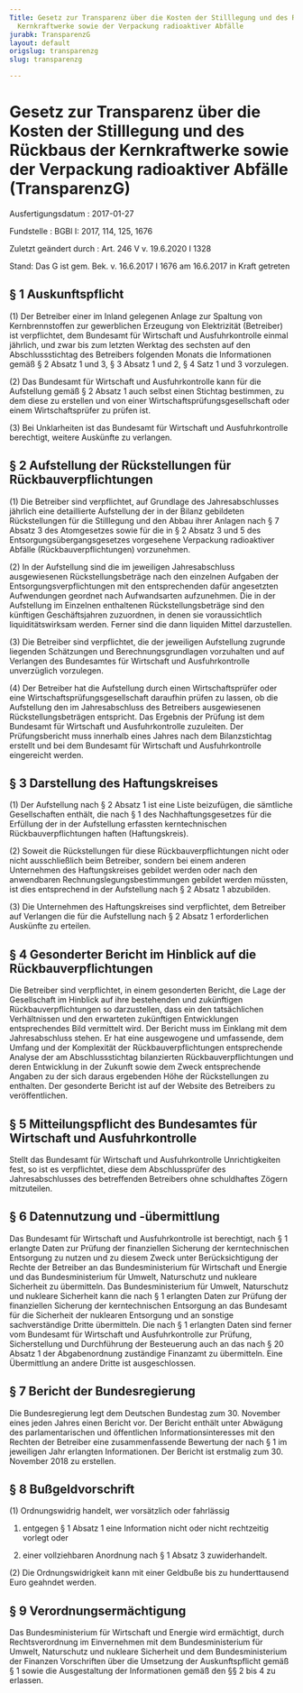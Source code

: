 ```yaml
---
Title: Gesetz zur Transparenz über die Kosten der Stilllegung und des Rückbaus der
  Kernkraftwerke sowie der Verpackung radioaktiver Abfälle
jurabk: TransparenzG
layout: default
origslug: transparenzg
slug: transparenzg

---
```


# Gesetz zur Transparenz über die Kosten der Stilllegung und des Rückbaus der Kernkraftwerke sowie der Verpackung radioaktiver Abfälle (TransparenzG)

Ausfertigungsdatum
:   2017-01-27

Fundstelle
:   BGBl I: 2017, 114, 125, 1676

Zuletzt geändert durch
:   Art. 246 V v. 19.6.2020 I 1328

Stand: Das G ist gem. Bek. v. 16.6.2017 I 1676 am 16.6.2017 in Kraft getreten

## § 1 Auskunftspflicht

(1) Der Betreiber einer im Inland gelegenen Anlage zur Spaltung von
Kernbrennstoffen zur gewerblichen Erzeugung von Elektrizität
(Betreiber) ist verpflichtet, dem Bundesamt für Wirtschaft und
Ausfuhrkontrolle einmal jährlich, und zwar bis zum letzten Werktag des
sechsten auf den Abschlussstichtag des Betreibers folgenden Monats die
Informationen gemäß § 2 Absatz 1 und 3, § 3 Absatz 1 und 2, § 4 Satz 1
und 3 vorzulegen.

(2) Das Bundesamt für Wirtschaft und Ausfuhrkontrolle kann für die
Aufstellung gemäß § 2 Absatz 1 auch selbst einen Stichtag bestimmen,
zu dem diese zu erstellen und von einer
Wirtschaftsprüfungsgesellschaft oder einem Wirtschaftsprüfer zu prüfen
ist.

(3) Bei Unklarheiten ist das Bundesamt für Wirtschaft und
Ausfuhrkontrolle berechtigt, weitere Auskünfte zu verlangen.


## § 2 Aufstellung der Rückstellungen für Rückbauverpflichtungen

(1) Die Betreiber sind verpflichtet, auf Grundlage des
Jahresabschlusses jährlich eine detaillierte Aufstellung der in der
Bilanz gebildeten Rückstellungen für die Stilllegung und den Abbau
ihrer Anlagen nach § 7 Absatz 3 des Atomgesetzes sowie für die in § 2
Absatz 3 und 5 des Entsorgungsübergangsgesetzes vorgesehene Verpackung
radioaktiver Abfälle (Rückbauverpflichtungen) vorzunehmen.

(2) In der Aufstellung sind die im jeweiligen Jahresabschluss
ausgewiesenen Rückstellungsbeträge nach den einzelnen Aufgaben der
Entsorgungsverpflichtungen mit den entsprechenden dafür angesetzten
Aufwendungen geordnet nach Aufwandsarten aufzunehmen. Die in der
Aufstellung im Einzelnen enthaltenen Rückstellungsbeträge sind den
künftigen Geschäftsjahren zuzuordnen, in denen sie voraussichtlich
liquiditätswirksam werden. Ferner sind die dann liquiden Mittel
darzustellen.

(3) Die Betreiber sind verpflichtet, die der jeweiligen Aufstellung
zugrunde liegenden Schätzungen und Berechnungsgrundlagen vorzuhalten
und auf Verlangen des Bundesamtes für Wirtschaft und Ausfuhrkontrolle
unverzüglich vorzulegen.

(4) Der Betreiber hat die Aufstellung durch einen Wirtschaftsprüfer
oder eine Wirtschaftsprüfungsgesellschaft daraufhin prüfen zu lassen,
ob die Aufstellung den im Jahresabschluss des Betreibers ausgewiesenen
Rückstellungsbeträgen entspricht. Das Ergebnis der Prüfung ist dem
Bundesamt für Wirtschaft und Ausfuhrkontrolle zuzuleiten. Der
Prüfungsbericht muss innerhalb eines Jahres nach dem Bilanzstichtag
erstellt und bei dem Bundesamt für Wirtschaft und Ausfuhrkontrolle
eingereicht werden.


## § 3 Darstellung des Haftungskreises

(1) Der Aufstellung nach § 2 Absatz 1 ist eine Liste beizufügen, die
sämtliche Gesellschaften enthält, die nach § 1 des
Nachhaftungsgesetzes für die Erfüllung der in der Aufstellung
erfassten kerntechnischen Rückbauverpflichtungen haften
(Haftungskreis).

(2) Soweit die Rückstellungen für diese Rückbauverpflichtungen nicht
oder nicht ausschließlich beim Betreiber, sondern bei einem anderen
Unternehmen des Haftungskreises gebildet werden oder nach den
anwendbaren Rechnungslegungsbestimmungen gebildet werden müssten, ist
dies entsprechend in der Aufstellung nach § 2 Absatz 1 abzubilden.

(3) Die Unternehmen des Haftungskreises sind verpflichtet, dem
Betreiber auf Verlangen die für die Aufstellung nach § 2 Absatz 1
erforderlichen Auskünfte zu erteilen.


## § 4 Gesonderter Bericht im Hinblick auf die Rückbauverpflichtungen

Die Betreiber sind verpflichtet, in einem gesonderten Bericht, die
Lage der Gesellschaft im Hinblick auf ihre bestehenden und zukünftigen
Rückbauverpflichtungen so darzustellen, dass ein den tatsächlichen
Verhältnissen und den erwarteten zukünftigen Entwicklungen
entsprechendes Bild vermittelt wird. Der Bericht muss im Einklang mit
dem Jahresabschluss stehen. Er hat eine ausgewogene und umfassende,
dem Umfang und der Komplexität der Rückbauverpflichtungen
entsprechende Analyse der am Abschlussstichtag bilanzierten
Rückbauverpflichtungen und deren Entwicklung in der Zukunft sowie dem
Zweck entsprechende Angaben zu der sich daraus ergebenden Höhe der
Rückstellungen zu enthalten. Der gesonderte Bericht ist auf der
Website des Betreibers zu veröffentlichen.


## § 5 Mitteilungspflicht des Bundesamtes für Wirtschaft und Ausfuhrkontrolle

Stellt das Bundesamt für Wirtschaft und Ausfuhrkontrolle
Unrichtigkeiten fest, so ist es verpflichtet, diese dem
Abschlussprüfer des Jahresabschlusses des betreffenden Betreibers ohne
schuldhaftes Zögern mitzuteilen.


## § 6 Datennutzung und -übermittlung

Das Bundesamt für Wirtschaft und Ausfuhrkontrolle ist berechtigt, nach
§ 1 erlangte Daten zur Prüfung der finanziellen Sicherung der
kerntechnischen Entsorgung zu nutzen und zu diesem Zweck unter
Berücksichtigung der Rechte der Betreiber an das Bundesministerium für
Wirtschaft und Energie und das Bundesministerium für Umwelt,
Naturschutz und nukleare Sicherheit zu übermitteln. Das
Bundesministerium für Umwelt, Naturschutz und nukleare Sicherheit kann
die nach § 1 erlangten Daten zur Prüfung der finanziellen Sicherung
der kerntechnischen Entsorgung an das Bundesamt für die Sicherheit der
nuklearen Entsorgung und an sonstige sachverständige Dritte
übermitteln. Die nach § 1 erlangten Daten sind ferner vom Bundesamt
für Wirtschaft und Ausfuhrkontrolle zur Prüfung, Sicherstellung und
Durchführung der Besteuerung auch an das nach § 20 Absatz 1 der
Abgabenordnung zuständige Finanzamt zu übermitteln. Eine Übermittlung
an andere Dritte ist ausgeschlossen.


## § 7 Bericht der Bundesregierung

Die Bundesregierung legt dem Deutschen Bundestag zum 30. November
eines jeden Jahres einen Bericht vor. Der Bericht enthält unter
Abwägung des parlamentarischen und öffentlichen Informationsinteresses
mit den Rechten der Betreiber eine zusammenfassende Bewertung der nach
§ 1 im jeweiligen Jahr erlangten Informationen. Der Bericht ist
erstmalig zum 30. November 2018 zu erstellen.


## § 8 Bußgeldvorschrift

(1) Ordnungswidrig handelt, wer vorsätzlich oder fahrlässig

1.  entgegen § 1 Absatz 1 eine Information nicht oder nicht rechtzeitig
    vorlegt oder


2.  einer vollziehbaren Anordnung nach § 1 Absatz 3 zuwiderhandelt.




(2) Die Ordnungswidrigkeit kann mit einer Geldbuße bis zu
hunderttausend Euro geahndet werden.


## § 9 Verordnungsermächtigung

Das Bundesministerium für Wirtschaft und Energie wird ermächtigt,
durch Rechtsverordnung im Einvernehmen mit dem Bundesministerium für
Umwelt, Naturschutz und nukleare Sicherheit und dem Bundesministerium
der Finanzen Vorschriften über die Umsetzung der Auskunftspflicht
gemäß § 1 sowie die Ausgestaltung der Informationen gemäß den §§ 2 bis
4 zu erlassen.

